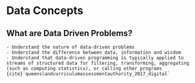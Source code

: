 # Data Concepts


## What are Data Driven Problems?


```{admonition} Unit 2 subject matter covered:
- Understand the nature of data-driven problems
- Understand the difference between data, information and wisdom
- Understand that data-driven programming is typically applied to streams of structured data for filtering, transforming, aggregating (such as computing statistics), or calling other programs
{cite}`queenslandcurriculumassessmentauthority_2017_digital`
```